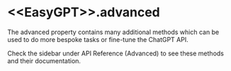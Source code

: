 # &lt;&lt;EasyGPT&gt;&gt;.advanced

The advanced property contains many additional methods which can be used to do more bespoke tasks or fine-tune the ChatGPT API.

Check the sidebar under API Reference (Advanced) to see these methods and their documentation.